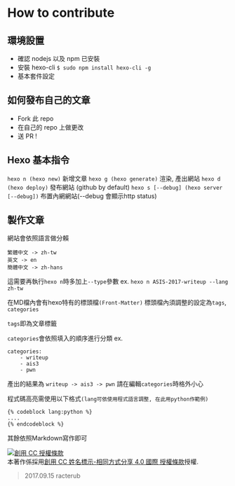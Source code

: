 How to contribute
===

## 環境設置
- 確認 nodejs 以及 npm 已安裝
- 安裝 hexo-cli
`$ sudo npm install hexo-cli -g`
- 基本套件設定


## 如何發布自己的文章

- Fork 此 repo
- 在自己的 repo 上做更改
- 送 PR !



## Hexo 基本指令
`hexo n (hexo new)` 新增文章
`hexo g (hexo generate)` 渲染, 產出網站
`hexo d (hexo deploy)` 發布網站 (github by default)
`hexo s [--debug] (hexo server [--debug])` 布置內網網站(--debug 會顯示http status)

## 製作文章
網站會依照語言做分賴

```
繁體中文 -> zh-tw
英文 -> en
簡體中文 -> zh-hans
```

這需要再執行`hexo n`時多加上`--type`參數
ex. `hexo n ASIS-2017-writeup --lang zh-tw`


在MD檔內會有hexo特有的標頭檔`(Front-Matter)`
標頭檔內須調整的設定為`tags`, `categories`

`tags`即為文章標籤

`categories`會依照填入的順序進行分類
ex. 
```
categories:
    - writeup
    - ais3
    - pwn
```
產出的結果為
`writeup -> ais3 -> pwn`
請在編輯`categories`時格外小心

程式碼高亮需使用以下格式`(lang可依使用程式語言調整, 在此用python作範例)`
```
{% codeblock lang:python %}
....
{% endcodeblock %}
```

其餘依照Markdown寫作即可



<a rel="license" href="http://creativecommons.org/licenses/by-sa/4.0/"><img alt="創用 CC 授權條款" style="border-width:0" src="https://i.creativecommons.org/l/by-sa/4.0/88x31.png" /></a><br />本著作係採用<a rel="license" href="http://creativecommons.org/licenses/by-sa/4.0/">創用 CC 姓名標示-相同方式分享 4.0 國際 授權條款</a>授權.
> 2017.09.15 racterub
